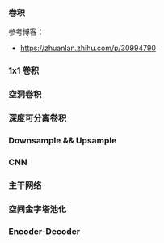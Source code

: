 ### 卷积

参考博客：

- https://zhuanlan.zhihu.com/p/30994790

### 1x1 卷积



### 空洞卷积





### 深度可分离卷积





### Downsample && Upsample





### CNN





### 主干网络





### 空间金字塔池化





### Encoder-Decoder